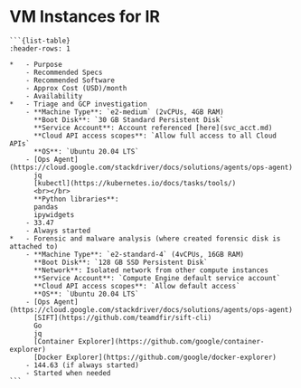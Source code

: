 # VM Instances for IR
````{div} full-width
```{list-table}
:header-rows: 1

*   - Purpose
    - Recommended Specs
    - Recommended Software
    - Approx Cost (USD)/month
    - Availability
*   - Triage and GCP investigation
    - **Machine Type**: `e2-medium` (2vCPUs, 4GB RAM)  
      **Boot Disk**: `30 GB Standard Persistent Disk`  
      **Service Account**: Account referenced [here](svc_acct.md)  
      **Cloud API access scopes**: `Allow full access to all Cloud APIs`  
      **OS**: `Ubuntu 20.04 LTS`
    - [Ops Agent](https://cloud.google.com/stackdriver/docs/solutions/agents/ops-agent)  
      jq  
      [kubectl](https://kubernetes.io/docs/tasks/tools/)
      <br></br>
      **Python libraries**:  
      pandas  
      ipywidgets
    - 33.47
    - Always started
*   - Forensic and malware analysis (where created forensic disk is attached to)
    - **Machine Type**: `e2-standard-4` (4vCPUs, 16GB RAM)  
      **Boot Disk**: `128 GB SSD Persistent Disk`  
      **Network**: Isolated network from other compute instances  
      **Service Account**: `Compute Engine default service account`  
      **Cloud API access scopes**: `Allow default access`  
      **OS**: `Ubuntu 20.04 LTS`
    - [Ops Agent](https://cloud.google.com/stackdriver/docs/solutions/agents/ops-agent)  
      [SIFT](https://github.com/teamdfir/sift-cli)  
      Go  
      jq  
      [Container Explorer](https://github.com/google/container-explorer)    
      [Docker Explorer](https://github.com/google/docker-explorer)
    - 144.63 (if always started)
    - Started when needed
```
````